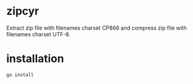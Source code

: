 # zipcyr
Extract zip file with filenames charset CP866 and compress zip file with filenames charset UTF-8.

# installation
`go install`
